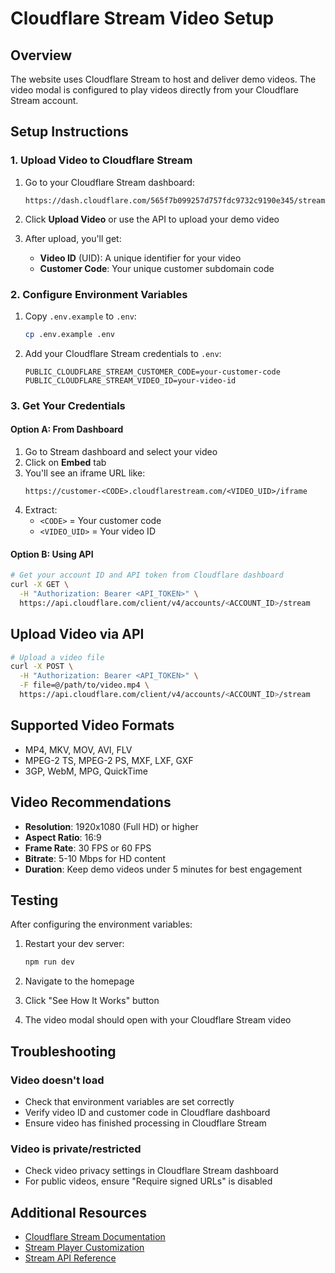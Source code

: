 # Cloudflare Stream Video Setup

## Overview

The website uses Cloudflare Stream to host and deliver demo videos. The video modal is configured to play videos directly from your Cloudflare Stream account.

## Setup Instructions

### 1. Upload Video to Cloudflare Stream

1. Go to your Cloudflare Stream dashboard:
   ```
   https://dash.cloudflare.com/565f7b099257d757fdc9732c9190e345/stream/videos
   ```

2. Click **Upload Video** or use the API to upload your demo video

3. After upload, you'll get:
   - **Video ID** (UID): A unique identifier for your video
   - **Customer Code**: Your unique customer subdomain code

### 2. Configure Environment Variables

1. Copy `.env.example` to `.env`:
   ```bash
   cp .env.example .env
   ```

2. Add your Cloudflare Stream credentials to `.env`:
   ```env
   PUBLIC_CLOUDFLARE_STREAM_CUSTOMER_CODE=your-customer-code
   PUBLIC_CLOUDFLARE_STREAM_VIDEO_ID=your-video-id
   ```

### 3. Get Your Credentials

#### Option A: From Dashboard

1. Go to Stream dashboard and select your video
2. Click on **Embed** tab
3. You'll see an iframe URL like:
   ```
   https://customer-<CODE>.cloudflarestream.com/<VIDEO_UID>/iframe
   ```
4. Extract:
   - `<CODE>` = Your customer code
   - `<VIDEO_UID>` = Your video ID

#### Option B: Using API

```bash
# Get your account ID and API token from Cloudflare dashboard
curl -X GET \
  -H "Authorization: Bearer <API_TOKEN>" \
  https://api.cloudflare.com/client/v4/accounts/<ACCOUNT_ID>/stream
```

## Upload Video via API

```bash
# Upload a video file
curl -X POST \
  -H "Authorization: Bearer <API_TOKEN>" \
  -F file=@/path/to/video.mp4 \
  https://api.cloudflare.com/client/v4/accounts/<ACCOUNT_ID>/stream
```

## Supported Video Formats

- MP4, MKV, MOV, AVI, FLV
- MPEG-2 TS, MPEG-2 PS, MXF, LXF, GXF
- 3GP, WebM, MPG, QuickTime

## Video Recommendations

- **Resolution**: 1920x1080 (Full HD) or higher
- **Aspect Ratio**: 16:9
- **Frame Rate**: 30 FPS or 60 FPS
- **Bitrate**: 5-10 Mbps for HD content
- **Duration**: Keep demo videos under 5 minutes for best engagement

## Testing

After configuring the environment variables:

1. Restart your dev server:
   ```bash
   npm run dev
   ```

2. Navigate to the homepage
3. Click "See How It Works" button
4. The video modal should open with your Cloudflare Stream video

## Troubleshooting

### Video doesn't load
- Check that environment variables are set correctly
- Verify video ID and customer code in Cloudflare dashboard
- Ensure video has finished processing in Cloudflare Stream

### Video is private/restricted
- Check video privacy settings in Cloudflare Stream dashboard
- For public videos, ensure "Require signed URLs" is disabled

## Additional Resources

- [Cloudflare Stream Documentation](https://developers.cloudflare.com/stream/)
- [Stream Player Customization](https://developers.cloudflare.com/stream/viewing-videos/using-the-stream-player/)
- [Stream API Reference](https://developers.cloudflare.com/api/operations/stream-videos-list-videos)
